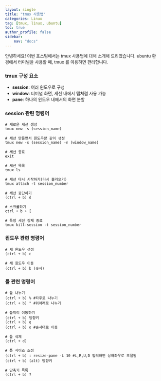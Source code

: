 ```yaml
---
layout: single
title: "tmux 사용법"
categories: Linux
tag: [tmux, linux, ubuntu]
toc: true
author_profile: false
sidebar:
    nav: "docs"
---
```

안녕하세요! 이번 포스팅에서는 tmux 사용법에 대해 소개해 드리겠습니다.
ubuntu 환경에서 터미널을 사용할 때, tmux 를 이용하면 편리합니다.


### tmux 구성 요소

- **session**: 여러 윈도우로 구성
- **window**: 터미널 화면, 세션 내에서 탭처럼 사용 가능
- **pane**: 하나의 윈도우 내에서의 화면 분할

### session 관련 명령어

```
# 새로운 세션 생성
tmux new -s (session_name)

# 세션 만들면서 윈도우랑 같이 생성
tmux new -s (session_name) -n (window_name)

# 세션 종료
exit

# 세션 목록
tmux ls

# 세션 다시 시작하기(다시 불러오기)
tmux attach -t session_number

# 세션 중단하기
(ctrl + b) d

# 스크롤하기
ctrl + b + [

# 특정 세션 강제 종료
tmux kill-session -t session_number
```

### 윈도우 관련 명령어

```
# 새 윈도우 생성
(ctrl + b) c

# 새 윈도우 이동
(ctrl + b) b (숫자)
```

### 틀 관련 명령어

```
# 틀 나누기
(ctrl + b) % #좌우로 나누기
(ctrl + b) " #위아래로 나누기

# 틀끼리 이동하기
(ctrl + b) 방향키
(ctrl + b) q
(ctrl + b) o #순서대로 이동

# 틀 삭제
(ctrl + d)

# 틀 사이즈 조정
(ctrl + b) : resize-pane -L 10 #L,R,U,D 입력하면 상하좌우로 조절됨
(ctrl + b) (alt) 방향키

# 단축키 목록
(ctrl + b) ?
```

